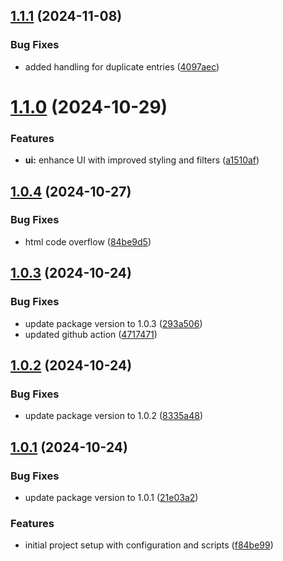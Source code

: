 ## [1.1.1](https://github.com/machadluis/web-accessibility-crawler/compare/v1.1.0...v1.1.1) (2024-11-08)


### Bug Fixes

* added handling for duplicate entries ([4097aec](https://github.com/machadluis/web-accessibility-crawler/commit/4097aec58702baf2f307e02a2bf1beb643b04ba0))



# [1.1.0](https://github.com/machadluis/web-accessibility-crawler/compare/v1.0.4...v1.1.0) (2024-10-29)


### Features

* **ui:** enhance UI with improved styling and filters ([a1510af](https://github.com/machadluis/web-accessibility-crawler/commit/a1510af8dbfffbdc5222c2b5d70186ab16f22c6f))



## [1.0.4](https://github.com/machadluis/web-accessibility-crawler/compare/v1.0.3...v1.0.4) (2024-10-27)


### Bug Fixes

* html code overflow ([84be9d5](https://github.com/machadluis/web-accessibility-crawler/commit/84be9d5b92bfc99d08623e9c29bb446c7e23f50c))



## [1.0.3](https://github.com/machadluis/web-accessibility-crawler/compare/v1.0.2...v1.0.3) (2024-10-24)


### Bug Fixes

* update package version to 1.0.3 ([293a506](https://github.com/machadluis/web-accessibility-crawler/commit/293a506e5fa1d41a26f619412638cc5ec4cd0c1c))
* updated github action ([4717471](https://github.com/machadluis/web-accessibility-crawler/commit/471747104cae8929573cadd1a5e3bcc15d98c1e3))



## [1.0.2](https://github.com/machadluis/web-accessibility-crawler/compare/v1.0.1...v1.0.2) (2024-10-24)


### Bug Fixes

* update package version to 1.0.2 ([8335a48](https://github.com/machadluis/web-accessibility-crawler/commit/8335a489ed7b4db9aa3cc751aaf821e2b451b74e))



## [1.0.1](https://github.com/machadluis/web-accessibility-crawler/compare/f84be998df1ca5137cdaccb0985859b584bf044e...v1.0.1) (2024-10-24)


### Bug Fixes

* update package version to 1.0.1 ([21e03a2](https://github.com/machadluis/web-accessibility-crawler/commit/21e03a2b4e101d89d50fe98e5c5a608657bea47e))


### Features

* initial project setup with configuration and scripts ([f84be99](https://github.com/machadluis/web-accessibility-crawler/commit/f84be998df1ca5137cdaccb0985859b584bf044e))



